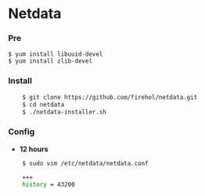 # Netdata


### Pre

```
$ yum install libuuid-devel
$ yum install zlib-devel
```

### Install

```bash
    $ git clone https://github.com/firehol/netdata.git
    $ cd netdata
    $ ./netdata-installer.sh
```


### Config

- **12 hours**

```bash
    $ sudo vim /etc/netdata/netdata.conf

    +++
    history = 43200
```
